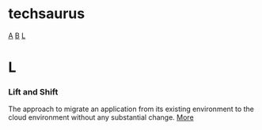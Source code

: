 # techsaurus

[A](#A)  [B](#B) [L](#L)


# L
### Lift and Shift
The approach to migrate an application from its existing environment to the cloud environment without any substantial change. <a href="https://cloud.netapp.com/blog/what-is-a-lift-and-shift-cloud-migration" target="_blank">More</a>
